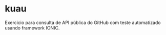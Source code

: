 # kuau
Exercicio para consulta de API pública do GitHub com teste automatizado usando framework IONIC.
